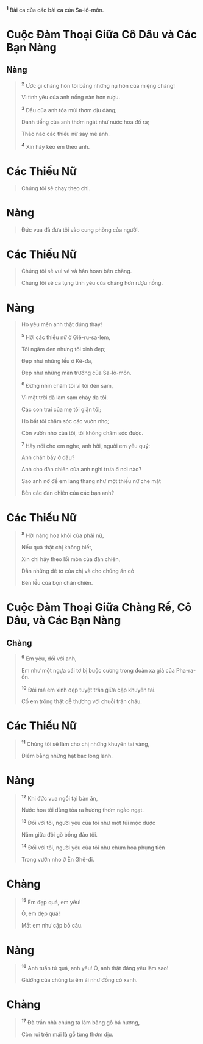 <sup><b>1</b></sup> Bài ca của các bài ca của Sa-lô-môn.

# Cuộc Đàm Thoại Giữa Cô Dâu và Các Bạn Nàng

## Nàng

> <sup><b>2</b></sup> Ước gì chàng hôn tôi bằng những nụ hôn của miệng chàng!
>
> Vì tình yêu của anh nồng nàn hơn rượu.
>
> <sup><b>3</b></sup> Dầu của anh tỏa mùi thơm dịu dàng;
>
> Danh tiếng của anh thơm ngát như nước hoa đổ ra;
>
> Thảo nào các thiếu nữ say mê anh.
>
> <sup><b>4</b></sup> Xin hãy kéo em theo anh.

# Các Thiếu Nữ

> Chúng tôi sẽ chạy theo chị.

# Nàng

> Đức vua đã đưa tôi vào cung phòng của người.

# Các Thiếu Nữ

> Chúng tôi sẽ vui vẻ và hân hoan bên chàng.
>
> Chúng tôi sẽ ca tụng tình yêu của chàng hơn rượu nồng.

# Nàng

> Họ yêu mến anh thật đúng thay!
>
> <sup><b>5</b></sup> Hỡi các thiếu nữ ở Giê-ru-sa-lem,
>
> Tôi ngăm đen nhưng tôi xinh đẹp;
>
> Đẹp như những lều ở Kê-đa,
>
> Đẹp như những màn trướng của Sa-lô-môn.
>
> <sup><b>6</b></sup> Đừng nhìn chăm tôi vì tôi đen sạm,
>
> Vì mặt trời đã làm sạm cháy da tôi.
>
> Các con trai của mẹ tôi giận tôi;
>
> Họ bắt tôi chăm sóc các vườn nho;
>
> Còn vườn nho của tôi, tôi không chăm sóc được.
>
> <sup><b>7</b></sup> Hãy nói cho em nghe, anh hỡi, người em yêu quý:
>
> Anh chăn bầy ở đâu?
>
> Anh cho đàn chiên của anh nghỉ trưa ở nơi nào?
>
> Sao anh nỡ để em lang thang như một thiếu nữ che mặt
>
> Bên các đàn chiên của các bạn anh?

# Các Thiếu Nữ

> <sup><b>8</b></sup> Hỡi nàng hoa khôi của phái nữ,
>
> Nếu quả thật chị không biết,
>
> Xin chị hãy theo lối mòn của đàn chiên,
>
> Dẫn những dê tơ của chị và cho chúng ăn cỏ
>
> Bên lều của bọn chăn chiên.

# Cuộc Đàm Thoại Giữa Chàng Rể, Cô Dâu, và Các Bạn Nàng

## Chàng

> <sup><b>9</b></sup> Em yêu, đối với anh,
>
> Em như một ngựa cái tơ bị buộc cương trong đoàn xa giá của Pha-ra-ôn.
>
> <sup><b>10</b></sup> Đôi má em xinh đẹp tuyệt trần giữa cặp khuyên tai.
>
> Cổ em trông thật dễ thương với chuỗi trân châu.

# Các Thiếu Nữ

> <sup><b>11</b></sup> Chúng tôi sẽ làm cho chị những khuyên tai vàng,
>
> Điểm bằng những hạt bạc long lanh.

# Nàng

> <sup><b>12</b></sup> Khi đức vua ngồi tại bàn ăn,
>
> Nước hoa tôi dùng tỏa ra hương thơm ngào ngạt.
>
> <sup><b>13</b></sup> Đối với tôi, người yêu của tôi như một túi mộc dược
>
> Nằm giữa đôi gò bồng đảo tôi.
>
> <sup><b>14</b></sup> Đối với tôi, người yêu của tôi như chùm hoa phụng tiên
>
> Trong vườn nho ở Ên Ghê-đi.

# Chàng

> <sup><b>15</b></sup> Em đẹp quá, em yêu!
>
> Ô, em đẹp quá!
>
> Mắt em như cặp bồ câu.

# Nàng

> <sup><b>16</b></sup> Anh tuấn tú quá, anh yêu! Ô, anh thật đáng yêu làm sao!
>
> Giường của chúng ta êm ái như đồng cỏ xanh.

# Chàng

> <sup><b>17</b></sup> Đà trần nhà chúng ta làm bằng gỗ bá hương,
>
> Còn rui trên mái là gỗ tùng thơm dịu.